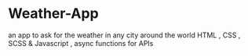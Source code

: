 # Weather-App
an app to ask for the weather in any city around the world
HTML , CSS , SCSS & Javascript , async functions for APIs
